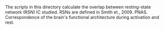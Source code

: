 The scripts in this directory calculate the overlap between resting-state network (RSN) IC studied.
RSNs are defined in Smith et., 2009. PNAS. Correspondence of the brain's functional architecture during activation and rest.
